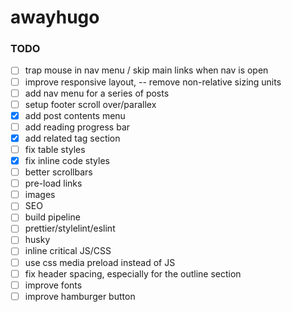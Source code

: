 # awayhugo

### TODO

- [ ] trap mouse in nav menu / skip main links when nav is open
- [ ] improve responsive layout, -- remove non-relative sizing units
- [ ] add nav menu for a series of posts 
- [ ] setup footer scroll over/parallex
- [x] add post contents menu
- [ ] add reading progress bar
- [x] add related tag section
- [ ] fix table styles 
- [x] fix inline code styles 
- [ ] better scrollbars 
- [ ] pre-load links
- [ ] images
- [ ] SEO 
- [ ] build pipeline 
 - [ ] prettier/stylelint/eslint 
 - [ ] husky 
 - [ ] inline critical JS/CSS
- [ ] use css media preload instead of JS
- [ ] fix header spacing, especially for the outline section 
- [ ] improve fonts 
- [ ] improve hamburger button
